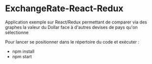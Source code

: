 # ExchangeRate-React-Redux

Application exemple sur React/Redux permettant de comparer via des graphes la valeur du Dollar face à d'autres devises de pays qu'on sélectionne

Pour lancer se positionner dans le répertoire du code et exécuter :

- npm install
- npm start 

